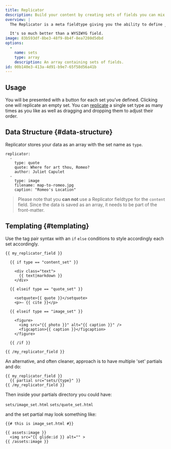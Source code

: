 ```yaml
---
title: Replicator
description: Build your content by creating sets of fields you can mix and match on the fly.
overview: |
  The Replicator is a meta fieldtype giving you the ability to define _sets_ of fields that you can dynamically piece together in whatever order and arrangement you imagine. You can build long-form articles like [Medium.com](http://medium.com) and take advantage of the extra markup control.

  It's so much better than a WYSIWYG field.
image: 83b593df-8be3-48f9-8b4f-8ea7280d5dbd
options:
  -
    name: sets
    type: array
    description: An array containing sets of fields.
id: 00b140e3-413a-4d91-b9e7-65f58d56a41b
---
```

## Usage

You will be presented with a button for each set you’ve defined. Clicking one will replicate an empty set. You can [replicate](https://www.youtube.com/watch?v=qD4EVXkfe0w) a single set type as many times as you like as well as dragging and dropping them to adjust their order.

## Data Structure {#data-structure}

Replicator stores your data as an array with the set name as `type`.

```.language-yaml
replicator:
  -
    type: quote
    quote: Where for art thou, Romeo?
    author: Juliet Capulet
  -
    type: image
    filename: map-to-romeo.jpg
    caption: "Romeo's Location"
```

> Please note that you **can not** use a Replicator fieldtype for the `content` field. Since the data is saved as an array,
it needs to be part of the front-matter.

## Templating {#templating}

Use the tag pair syntax with an `if` `else` conditions to style accordingly each set accordingly.

```
{{ my_replicator_field }}

  {{ if type == "content_set" }}

    <div class="text">
      {{ text|markdown }}
    </div>

  {{ elseif type == "quote_set" }}

    <setquote>{{ quote }}</setquote>
    <p>— {{ cite }}</p>

  {{ elseif type == "image_set" }}

    <figure>
      <img src="{{ photo }}" alt="{{ caption }}" />
      <figcaption>{{ caption }}</figcaption>
    </figure>

  {{ /if }}

{{ /my_replicator_field }}

```
An alternative, and often cleaner, approach is to have multiple 'set' partials and do:

```
{{ my_replicator_field }}
  {{ partial src="sets/{type}" }}
{{ /my_replicator_field }}
```
Then inside your partials directory you could have:

`sets/image_set.html`
`sets/quote_set.html`

and the set partial may look something like:

```
{{# this is image_set.html #}}

{{ assets:image }}
  <img src="{{ glide:id }} alt="" >
{{ /assets:image }}
```
